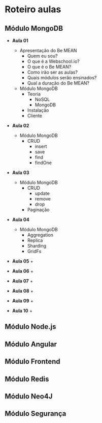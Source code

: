 # Roteiro aulas

##  Módulo MongoDB

- **Aula 01**
    + Apresentação do Be MEAN
        * Quem eu sou?
        * O que é a Webschool.io?
        * O que é o Be MEAN?
        * Como irão ser as aulas?
        * Quais módulos serão ensinados?
        * Qual a duração do Be MEAN?
    + Módulo MongoDB
        * Teoria
            - NoSQL
            - MongoDB
        * Instalação
        * Cliente
- **Aula 02**
    + Módulo MongoDB
        * CRUD
            - insert
            - save
            - find
            - findOne
- **Aula 03**
    + Módulo MongoDB
        * CRUD
            - update
            - remove
            - drop
        * Paginação

- **Aula 04**
    + Módulo MongoDB
        * Aggregation
        * Replica
        * Sharding
        * GridFs
- **Aula 05**
    + 
- **Aula 06**
    + 
- **Aula 07**
    + 
- **Aula 08**
    + 
- **Aula 09**
    + 
- **Aula 10**
    + 
##  Módulo Node.js
##  Módulo Angular
##  Módulo Frontend
##  Módulo Redis
##  Módulo Neo4J
##  Módulo Segurança